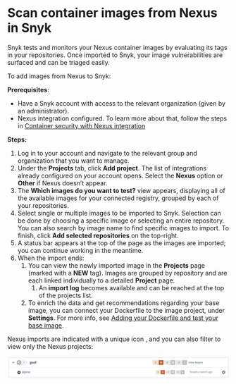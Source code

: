 # Scan container images from Nexus in Snyk

Snyk tests and monitors your Nexus container images by evaluating its tags in your repositories. Once imported to Snyk, your image vulnerabilities are surfaced and can be triaged easily.

To add images from Nexus to Snyk:

**Prerequisites**:

* Have a Snyk account with access to the relevant organization \(given by an administrator\).
* Nexus integration configured. To learn more about that, follow the steps in [Container security with Nexus integration](https://docs.snyk.io/snyk-container/image-scanning-library/nexus-image-scanning/container-security-with-nexus-integration)

**Steps:**

1. Log in to your account and navigate to the relevant group and organization that you want to manage.  
2. Under the **Projects** tab, click **Add project**. The list of integrations already configured on your account opens. Select the **Nexus** option or **Other** if Nexus doesn’t appear. 
3. The **Which images do you want to test?** view appears, displaying all of the available images for your connected registry, grouped by each of your repositories.
4. Select single or multiple images to be imported to Snyk. Selection can be done by choosing a specific image or selecting an entire repository. You can also search by image name to find specific images to import. To finish, click **Add selected repositories** on the top-right. 
5. A status bar appears at the top of the page as the images are imported; you can continue working in the meantime.
6. When the import ends:
   1. You can view the newly imported image in the **Projects** page \(marked with a **NEW** tag\). Images are grouped by repository and are each linked individually to a detailed **Project** page.
      1. An **import log** becomes available and can be reached at the top of the projects list. 
   2. To enrich the data and get recommendations regarding your base image, you can connect your Dockerfile to the image project, under **Settings**. For more info, see [Adding your Dockerfile and test your base image](https://support.snyk.io/hc/articles/360003916218#UUID-9ab347a6-8af0-ef6c-5ebd-cec21fbfab29).

Nexus imports are indicated with a unique icon , and you can also filter to view only the Nexus projects:

![](../../../.gitbook/assets/mceclip0-18-.png)

